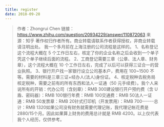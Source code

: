 ```yaml
---
title: register
date: 2018-09-28
---
```

>
>作者：Zhongrui Chen
>链接：https://www.zhihu.com/question/20934229/answer/110872063
>来源：知乎
>著作权归作者所有。商业转载请联系作者获得授权，非商业转载请注明出处。
>我一个多月前在上海注册的公司流程是这样的。
>1、名称登记这个流程大概在 5 个工作日左右，核定了你的企业名称之后会收到一个单子凭这个单子继续后面的流程。
>2、工商登记需要三章（公章、法人章、财务章），这个流程大概在 10 个工作日左右，完成了以后可以获得三证合一的营业执照。
>3、银行开户找一家银行设立公司基本户，费用在 100~1500 不等。需要的材料是三章三证+经办人(法人)身份证。
>4、核定税种去税务局核定税种，需要之前有的所有东西和法人一证通（50 元手续费）。我个人来说所有的开销：代办公司（含刻章）：RMB 300建设银行开户预约费（含 U 盾、密码器）：RMB 100银行年费：RMB 100交通费：RMB 50法人一证通：RMB 50发票章：RMB 20针式打印机（开发票用）：RMB 700------总计：RMB 1320如果公司没有财务就需要代理记账，我代理记帐花费是 2880/15个月。因此如果算上财务的费用总计就是 RMB 4200。以上仅代表我个人经历，仅供参考。